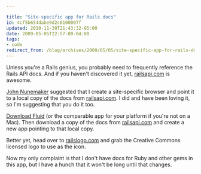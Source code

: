 ```yaml
---

title: "Site-specific app for Rails docs"
id: 4cf5b654dabe9d2c6100007f
updated: 2010-11-30T21:43:32-05:00
date: 2009-05-05T22:57:00-04:00
tags:
- code
redirect_from: /blog/archives/2009/05/05/site-specific-app-for-rails-docs/
---
```


Unless you're a Rails genius, you probably need to frequently reference the Rails API docs. And if you haven't discovered it yet, [railsapi.com](http://railsapi.com) is awesome.

[John Nunemaker](http://railstips.org) suggested that I create a site-specific browser and point it to a local copy of the docs from [railsapi.com](http://railsapi.com). I did and have been loving it, so I'm suggesting that you do it too.

[Download Fluid](http://fluidapp.com/) (or the comparable app for your platform if you're not on a Mac). Then download a copy of the docs from [railsapi.com](http://railsapi.com) and create a new app pointing to that local copy.

<!-- Image not found: http://opensoul.org/assets/2009/5/6/railsapi.png -->
Better yet, head over to [railslogo.com](http://railslogo.com) and grab the Creative Commons licensed logo to use as the icon.

<!-- Image not found: http://opensoul.org/assets/2009/5/6/Picture_1.png -->
Now my only complaint is that I don't have docs for Ruby and other gems in this app, but I have a hunch that it won't be long until that changes.

